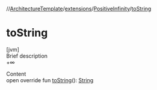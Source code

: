 //[ArchitectureTemplate](../../index.md)/[extensions](../index.md)/[PositiveInfinity](index.md)/[toString](to-string.md)



# toString  
[jvm]  
Brief description  
+∞  
  
  
Content  
open override fun [toString](to-string.md)(): [String](https://kotlinlang.org/api/latest/jvm/stdlib/kotlin/-string/index.html)  



